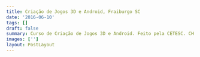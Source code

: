 ```yaml
---
title: Criação de Jogos 3D e Android, Fraiburgo SC
date: '2016-06-10'
tags: []
draft: false
summary: Curso de Criação de Jogos 3D e Android. Feito pela CETESC. CH - 120h.
images: ['']
layout: PostLayout
---
```

